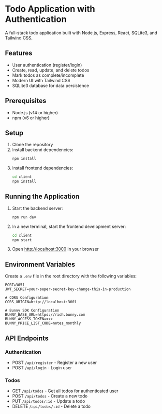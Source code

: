 # Todo Application with Authentication

A full-stack todo application built with Node.js, Express, React, SQLite3, and Tailwind CSS.

## Features

- User authentication (register/login)
- Create, read, update, and delete todos
- Mark todos as complete/incomplete
- Modern UI with Tailwind CSS
- SQLite3 database for data persistence

## Prerequisites

- Node.js (v14 or higher)
- npm (v6 or higher)

## Setup

1. Clone the repository
2. Install backend dependencies:
   ```bash
   npm install
   ```
3. Install frontend dependencies:
   ```bash
   cd client
   npm install
   ```

## Running the Application

1. Start the backend server:
   ```bash
   npm run dev
   ```
2. In a new terminal, start the frontend development server:
   ```bash
   cd client
   npm start
   ```
3. Open [http://localhost:3000](http://localhost:3000) in your browser

## Environment Variables

Create a `.env` file in the root directory with the following variables:

```
PORT=3051
JWT_SECRET=your-super-secret-key-change-this-in-production

# CORS Configuration
CORS_ORIGIN=http://localhost:3001

# Bunny SDK Configuration
BUNNY_BASE_URL=https://rich.bunny.com
BUNNY_ACCESS_TOKEN=xxx
BUNNY_PRICE_LIST_CODE=notes_monthly
```

## API Endpoints

### Authentication

- POST `/api/register` - Register a new user
- POST `/api/login` - Login user

### Todos

- GET `/api/todos` - Get all todos for authenticated user
- POST `/api/todos` - Create a new todo
- PUT `/api/todos/:id` - Update a todo
- DELETE `/api/todos/:id` - Delete a todo
